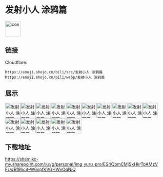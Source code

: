 # 发射小人 涂鸦篇
<img src="https://emoji.shojo.cn/bili/src/发射小人 涂鸦篇/icon.png" width="50" height="50" alt="icon">

## 链接
Cloudflare:
```
https://emoji.shojo.cn/bili/src/发射小人 涂鸦篇
https://emoji.shojo.cn/bili/webp/发射小人 涂鸦篇
```
## 展示
<img src="https://emoji.shojo.cn/bili/src/发射小人 涂鸦篇/发射小人 涂鸦篇-刷手机的我.png" width="50" height="50" alt="发射小人 涂鸦篇-刷手机的我"><img src="https://emoji.shojo.cn/bili/src/发射小人 涂鸦篇/发射小人 涂鸦篇-爱会消失.png" width="50" height="50" alt="发射小人 涂鸦篇-爱会消失"><img src="https://emoji.shojo.cn/bili/src/发射小人 涂鸦篇/发射小人 涂鸦篇-你说.png" width="50" height="50" alt="发射小人 涂鸦篇-你说"><img src="https://emoji.shojo.cn/bili/src/发射小人 涂鸦篇/发射小人 涂鸦篇-许愿.png" width="50" height="50" alt="发射小人 涂鸦篇-许愿"><img src="https://emoji.shojo.cn/bili/src/发射小人 涂鸦篇/发射小人 涂鸦篇-中.png" width="50" height="50" alt="发射小人 涂鸦篇-中"><img src="https://emoji.shojo.cn/bili/src/发射小人 涂鸦篇/发射小人 涂鸦篇-奖.png" width="50" height="50" alt="发射小人 涂鸦篇-奖"><img src="https://emoji.shojo.cn/bili/src/发射小人 涂鸦篇/发射小人 涂鸦篇-变丑光波.png" width="50" height="50" alt="发射小人 涂鸦篇-变丑光波"><img src="https://emoji.shojo.cn/bili/src/发射小人 涂鸦篇/发射小人 涂鸦篇-回家种田.png" width="50" height="50" alt="发射小人 涂鸦篇-回家种田"><img src="https://emoji.shojo.cn/bili/src/发射小人 涂鸦篇/发射小人 涂鸦篇-非常棒.png" width="50" height="50" alt="发射小人 涂鸦篇-非常棒"><img src="https://emoji.shojo.cn/bili/src/发射小人 涂鸦篇/发射小人 涂鸦篇-暗中观察.png" width="50" height="50" alt="发射小人 涂鸦篇-暗中观察"><img src="https://emoji.shojo.cn/bili/src/发射小人 涂鸦篇/发射小人 涂鸦篇-妙啊.png" width="50" height="50" alt="发射小人 涂鸦篇-妙啊"><img src="https://emoji.shojo.cn/bili/src/发射小人 涂鸦篇/发射小人 涂鸦篇-测一下.png" width="50" height="50" alt="发射小人 涂鸦篇-测一下"><img src="https://emoji.shojo.cn/bili/src/发射小人 涂鸦篇/发射小人 涂鸦篇-爱了爱了.png" width="50" height="50" alt="发射小人 涂鸦篇-爱了爱了"><img src="https://emoji.shojo.cn/bili/src/发射小人 涂鸦篇/发射小人 涂鸦篇-帅气逼人.png" width="50" height="50" alt="发射小人 涂鸦篇-帅气逼人"><img src="https://emoji.shojo.cn/bili/src/发射小人 涂鸦篇/发射小人 涂鸦篇-OK.png" width="50" height="50" alt="发射小人 涂鸦篇-OK">

## 下载地址

https://shamiko-my.sharepoint.com/:u:/g/personal/img_yuru_pro/ES4QbmCMjSxHkrTpAMzVFLwBf9hc8-W6npfKVGHWvOqNiQ